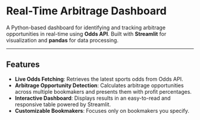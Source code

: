 # Real-Time Arbitrage Dashboard

A Python-based dashboard for identifying and tracking arbitrage opportunities in real-time using **Odds API**. Built with **Streamlit** for visualization and **pandas** for data processing.

---

## Features

- **Live Odds Fetching**: Retrieves the latest sports odds from Odds API.
- **Arbitrage Opportunity Detection**: Calculates arbitrage opportunities across multiple bookmakers and presents them with profit percentages.
- **Interactive Dashboard**: Displays results in an easy-to-read and responsive table powered by Streamlit.
- **Customizable Bookmakers**: Focuses only on bookmakers you specify.

